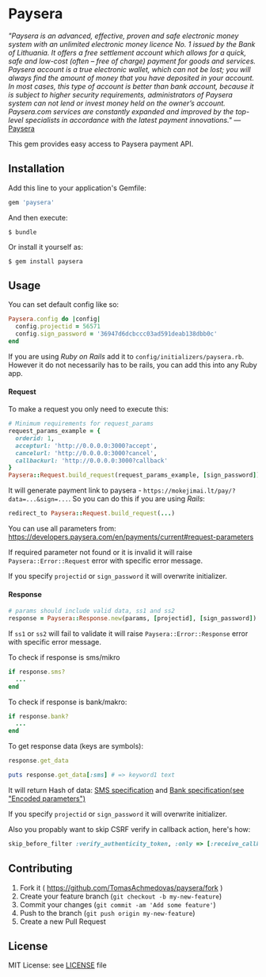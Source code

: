 # Paysera

*"Paysera is an advanced, effective, proven and safe electronic money system with an unlimited electronic money licence No. 1 issued by the Bank of Lithuania. It offers a free settlement account which allows for a quick, safe and low-cost (often – free of charge) payment for goods and services.
 Paysera account is a true electronic wallet, which can not be lost; you will always find the amount of money that you have deposited in your account. In most cases, this type of account is better than bank account, because it is subject to higher security requirements, administrators of Paysera system can not lend or invest money held on the owner’s account.
 Paysera.com services are constantly expanded and improved by the top-level specialists in accordance with the latest payment innovations."* — [Paysera](https://www.paysera.com/index.html)

This gem provides easy access to Paysera payment API.

## Installation

Add this line to your application's Gemfile:

```ruby
gem 'paysera'
```

And then execute:

    $ bundle

Or install it yourself as:

    $ gem install paysera

## Usage

You can set default config like so:

```ruby
Paysera.config do |config|
  config.projectid = 56571
  config.sign_password = '36947d6dcbccc03ad591deab138dbb0c'
end
```

If you are using *Ruby on Rails* add it to `config/initializers/paysera.rb`. However it do not necessarily has to be rails,
you can add this into any Ruby app.

#### Request

To make a request you only need to execute this:

```ruby
# Minimum requirements for request_params
request_params_example = {
  orderid: 1,
  accepturl: 'http://0.0.0.0:3000?accept',
  cancelurl: 'http://0.0.0.0:3000?cancel',
  callbackurl: 'http://0.0.0.0:3000?callback'
}
Paysera::Request.build_request(request_params_example, [sign_password])
```

It will generate payment link to paysera - `https://mokejimai.lt/pay/?data=...&sign=...`.
So you can do this if you are using *Rails*:


```ruby
redirect_to Paysera::Request.build_request(...)
```

You can use all parameters from: https://developers.paysera.com/en/payments/current#request-parameters

If required parameter not found or it is invalid it will raise `Paysera::Error::Request` error with specific error message.

If you specify `projectid` or `sign_password`  it will overwrite initializer.

#### Response

```ruby
# params should include valid data, ss1 and ss2
response = Paysera::Response.new(params, [projectid], [sign_password])
```

If `ss1` or `ss2` will fail to validate it will raise `Paysera::Error::Response` error with specific error message.

To check if response is sms/mikro

```ruby
if response.sms?
  ...
end
```

To check if response is bank/makro:

```ruby
if response.bank?
  ...
end
```

To get response data (keys are symbols):

```ruby
response.get_data

puts response.get_data[:sms] # => keyword1 text
```

It will return Hash of data: [SMS specification](https://developers.paysera.com/en/sms-keywords/current#detailed-specification) and [Bank specification(see "Encoded parameters")](https://developers.paysera.com/en/payments/1.6#integration-via-specification)


If you specify `projectid` or `sign_password` it will overwrite initializer.

Also you propably want to skip CSRF verify in callback action, here's how:
```ruby
skip_before_filter :verify_authenticity_token, :only => [:receive_callback] # :receive_callback - your callback action
```

## Contributing

1. Fork it ( https://github.com/TomasAchmedovas/paysera/fork )
2. Create your feature branch (`git checkout -b my-new-feature`)
3. Commit your changes (`git commit -am 'Add some feature'`)
4. Push to the branch (`git push origin my-new-feature`)
5. Create a new Pull Request

## License

MIT License: see [LICENSE](https://github.com/TomasAchmedovas/paysera/blob/master/LICENSE) file
